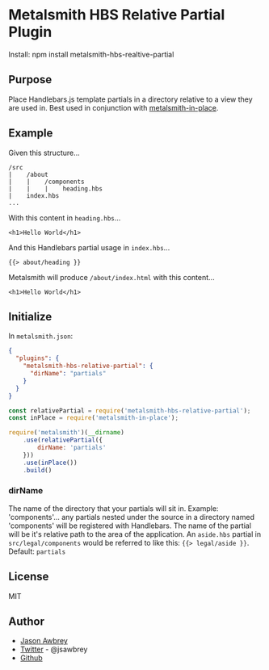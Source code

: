 # Metalsmith HBS Relative Partial Plugin
Install: npm install metalsmith-hbs-realtive-partial

## Purpose

Place Handlebars.js template partials in a directory relative to a view they are used in. Best used in conjunction with [metalsmith-in-place](https://github.com/superwolff/metalsmith-in-place).

## Example

Given this structure...
```
/src
|    /about
|    |    /components
|    |    |    heading.hbs
|    index.hbs
...
```

With this content in `heading.hbs`...
```
<h1>Hello World</h1>
```

And this Handlebars partial usage in `index.hbs`...
```
{{> about/heading }}
```

Metalsmith will produce `/about/index.html` with this content...
```
<h1>Hello World</h1>
```

## Initialize

In `metalsmith.json`:

```json
{
  "plugins": {
    "metalsmith-hbs-relative-partial": {
      "dirName": "partials"
    }
  }
}
```

```js
const relativePartial = require('metalsmith-hbs-relative-partial');
const inPlace = require('metalsmith-in-place');

require('metalsmith')(__dirname)
    .use(relativePartial({
        dirName: 'partials'
    }))
    .use(inPlace())
    .build()
```

### dirName
The name of the directory that your partials will sit in.
Example: 'components'... any partials nested under the source in a directory named 'components' will be registered with Handlebars.
The name of the partial will be it's relative path to the area of the application. An `aside.hbs` partial in `src/legal/components` would be referred to like this: `{{> legal/aside }}`.
Default: `partials`


## License
MIT

## Author
* [Jason Awbrey](https://jason-awbrey.com)
* [Twitter](https://twitter.com/jsawbrey) - @jsawbrey
* [Github](https://github.com/jsonberry)
